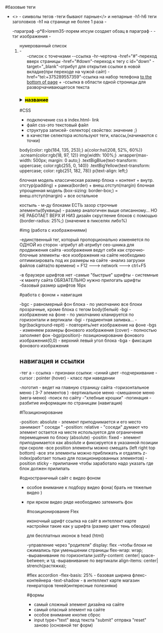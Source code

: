 #базовые теги


- <> - символы тегов
-теги бывают парные</> и непарные<meta>
-h1-h6 теги заголовков
-h1 на странице не более 1 раза
-<p>-параграф
-p*8>lorem35-лорем ипсум создает обзац в параграф
-<img> - тэг изображения
-<ol> нумерованный список<li> -<ul>-список с точечками
-<a>-ссылка
-hr-черточа
-href="#"-переход вверх страницы
-href="#down"-переход к тегу с id="down"
-target="_blank"-отрибут для открытия ссылки в новой вкладке(при переходе на чужой сайт)
-href="tel:+375289557359"-ссылка на набор телефона
<a href="#miy">to the bottom of page</a> + <a id="miy"></a> -ссылка в области одной строницы
для разворчачивающегося текста
<h3> <details><summary><mark>название</mark></summary> разворачивающийся текст </details> </h3>

#CSS

- подключение css в index.html- link
- файл css-это текстовый файл
- структура записей- селектор{ свойство: значение ;}
- в качестве селектора используют теги, классы,(начинаются с точки)
  
body{color: rgb(184, 135, 253);}
a{color:hsl(208, 52%, 60%)}
.scream{color:rgb(18, 97, 12)}
img{width: 100%;}
.wrapper{max-width: 500px;
margin: 0 auto;}
.textBigBlue{text-transform: uppercase; color:rgb(255, 0, 140)}
.textBigYellow{text-transform: uppercase; color: rgb(251, 182, 78)}
p{text-align: left;}


блочная модель классическая
 размер блока = контент + внутр. отстур(padding) + рамка(border) + внеш.отступ(margin)
блочная упрощенная модель
(box-sizing: border-box;) = внеш.отступ(margin) + все остальное

костыль - м-ду блоками ЕСТЬ зазор
строчные элементы(буквицы) - размер аналогичен выше описанному... НО НЕ РАБОТАЕТ ВЕРХ И НИЗ
дизайн скругление блоков с помощью {border-radius: 25%;} (значение в пикселях либо%)

#img (работа с изображениями)

-единственный тег, который пропорционально изменяется по ОДНОЙ из сторон
-атрибут alt-атрибут сео-шника для продвижения сайта
-изображения ведут себя как строчно-блочные элементы
-все изображения на сайте необходимо оптимизировать под их размеры на сайте
-анализ загрузки файлов сайта(по времени) = F12 ---> network ---> ctrl+F5

-в браузере шрифтов нет
-самые "быстрые" шрифты - системные
-к макету сайта ОБЯЗАТЕЛЬНО нужно прилогать шрифты
-базовый размер шрифтов 16px

#работа с фоном + навигация

-bgc - равномерный фон блока - по умолчанию все блоки прозрачные, кроме блока с тегом body(белый)
-bgi - изображение на фоне - по умолчанию кланируется по горизонтали и вертикали
-bgi - градиентная заливка...
-bgr(background-repit) - повторять/нет изображение на фоне
-bgs - изменяем размеры фонового изображения (cover) - полностью заполняет фон
-bgp(position)- позиционирование фонового изображения(0,0) - верхний левый угол блока
-bga - фиксация фонового изображения

## навигация и ссылки

-тег a - ссылка - признаки ссылки: 
 -синий цвет
 -подчеркивание
 -cursor : pointer (hover) - класс при наведении
 
-логотип - ведет на главную страницу сайта
-горизонтальное меню ( 3-7 элементов )
-вертикальное меню
-смешанное меню (мега-меню)
-поиск по сайту
-"хлебные крошки"
-погинация - разбитие информации по страницам (навигация)


#Позиционирование

-position: absolute - элемент приподнимается и его место занимают " соседи "
-position: relative - "соседи" думают что элемент остается на месте
 используется для ограничения перемещения по блоку (absolute)
-positin: fixed - элемент приподнимается как absolute и фиксируется в указанной позиции при скроле
-все position элементы можно смещать (left right top bottom)
 -все эти элементы можно приближать и отдалять z-index(работает только для позиционированных элементов)
 -position sticky - прилипание чтобы заработало надо указать  где блок должен прилипать

 #одностраничный сайт с видео фоном

 - особое внимание к подбору видео фона( брать не тяжелые видео )
 - при ярком видео ряде необходимо затемнить фон

   #позиционирование Flex

   иконочный шрифт ссылка на сайт в интеллект карте
   настройки такие как у шрифта (размер цвет тень обводка) 
   <script src="https://kit.fontawesome.com/02902f4142.js" crossorigin="anonymous"></script> для бесплатных иконок в head (html)
   
   -управление через "родителя" display: flex
   -чтобы блоки не сжимались при уменьшении страницы flex-wrap: wrap;
   -выравнивание по горизонтали justify-content: center| space-between; и тд
   -выравнивание по вертикали align-items: center| strench(растяжка);

   #flex accordion
   -flex-basis: 25% - базовая ширина флекс-контейнера
   -text-shadow - в интеллект карте магазин генераторов теней(интересные полезняки)

   #формы
   - самый сложный элемент дизайна на сайте
   - самый опасный элемент на сайте
   - особое внимание кнопке сброс
   - input type="text" ввод текста "submit"  отпрвка "reset" заново (основной тег форм)

 
 






